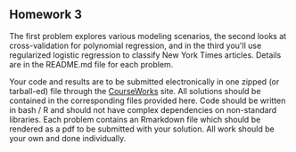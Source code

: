 ## Homework 3


The first problem explores various modeling scenarios, the second looks at cross-validation for polynomial regression, and in the third you'll use regularized logistic regression to classify New York Times articles. Details are in the README.md file for each problem.

Your code and results are to be submitted electronically in one zipped (or tarball-ed) file through the [CourseWorks](https://courseworks2.columbia.edu/courses/77738) site. All solutions should be contained in the corresponding files provided here. Code should be written in bash / R and should not have complex dependencies on non-standard libraries. Each problem contains an Rmarkdown file which should be rendered as a pdf to be submitted with your solution. All work should be your own and done individually.
